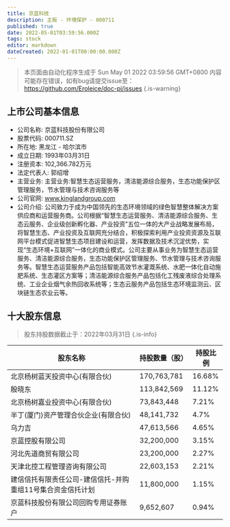 ```yaml
---
title: 京蓝科技
description: 主板 - 环境保护 - 000711
published: true
date: 2022-05-01T03:59:56.000Z
tags: stock
editor: markdown
dateCreated: 2022-01-01T00:00:00.000Z
---
```


> 本页面由自动化程序生成于 Sun May 01 2022 03:59:56 GMT+0800
> 内容可能存在错误，如有bug请提交issue至：https://github.com/Eroleice/doc-pi/issues
{.is-warning}

## 上市公司基本信息
- 公司名称: 京蓝科技股份有限公司
- 股票代码: 000711.SZ
- 所在地: 黑龙江 - 哈尔滨市
- 成立日期: 1993年03月31日
- 注册资本: 102,366.782万元
- 法定代表人: 郭绍增
- 主营业务: 主营业务:智慧生态运营服务，清洁能源综合服务，生态功能保护区管理服务，节水管理与技术咨询服务等
- 公司官网: www.kinglandgroup.com
- 公司介绍: 公司致力于成为中国领先的生态环境领域的绿色智慧整体解决方案供应商和运营服务商。公司根据“智慧生态运营服务、清洁能源综合服务、生态云服务、企业级创新孵化器、产业投资”五位一体的大产业战略发展布局，将智慧生态、产业投资及互联网充分结合，积极探索利用产业投资资源及互联网平台模式促进智慧生态项目建设和运营，发挥数据及技术沉淀优势，实现“生态环境+互联网”一体化的商业模式。公司主要从事业务为智慧生态运营服务、清洁能源综合服务，生态功能保护区管理服务、节水管理与技术咨询服务等。智慧生态运营服务产品包括智能高效节水灌溉系统、水肥一体化自动施肥系统、生态灌区方案等；清洁能源综合服务产品包括化工残废液综合处理系统、工业企业烟气余热回收系统等；生态云服务产品包括生态环境监测云、区块链生态农业云等。


## 十大股东信息
> 股东持股数据截止于：2022年03月31日
{.is-info}

| 股东名称 | 持股数量（股） | 持股比例 |
| --- | --- | --- |
| 北京杨树蓝天投资中心(有限合伙) | 170,763,781 | 16.68% |
| 殷晓东 | 113,842,569 | 11.12% |
| 北京杨树嘉业投资中心(有限合伙) | 73,843,448 | 7.21% |
| 半丁(厦门)资产管理合伙企业(有限合伙) | 48,141,732 | 4.7% |
| 乌力吉 | 47,613,566 | 4.65% |
| 京蓝控股有限公司 | 32,200,000 | 3.15% |
| 河北先道商贸有限公司 | 23,200,000 | 2.27% |
| 天津北控工程管理咨询有限公司 | 22,603,153 | 2.21% |
| 建信信托有限责任公司-建信信托-并购重组11号集合资金信托计划 | 11,800,000 | 1.15% |
| 京蓝科技股份有限公司回购专用证券账户 | 9,652,607 | 0.94% |




